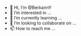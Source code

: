 - 👋 Hi, I’m @BerkannY
- 👀 I’m interested in ...
- 🌱 I’m currently learning ...
- 💞️ I’m looking to collaborate on ...
- 📫 How to reach me ...

<!---
BerkannY/BerkannY is a ✨ special ✨ repository because its `README.md` (this file) appears on your GitHub profile.
You can click the Preview link to take a look at your changes.
--->
